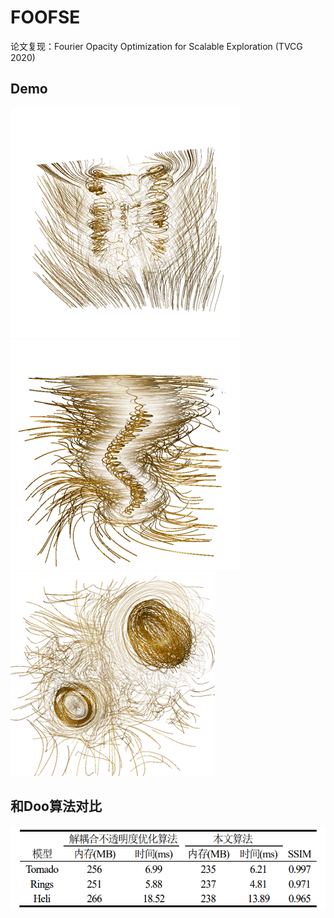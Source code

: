 # FOOFSE

论文复现：Fourier Opacity Optimization for Scalable Exploration (TVCG 2020)

## Demo

![Result1](Images/Result1.png "Result1")
![Result2](Images/Result2.png "Result2")
![Result3](Images/Result3.png "Result3")

## 和Doo算法对比
![Comparation](Images/Comparation.png "Comparation")
